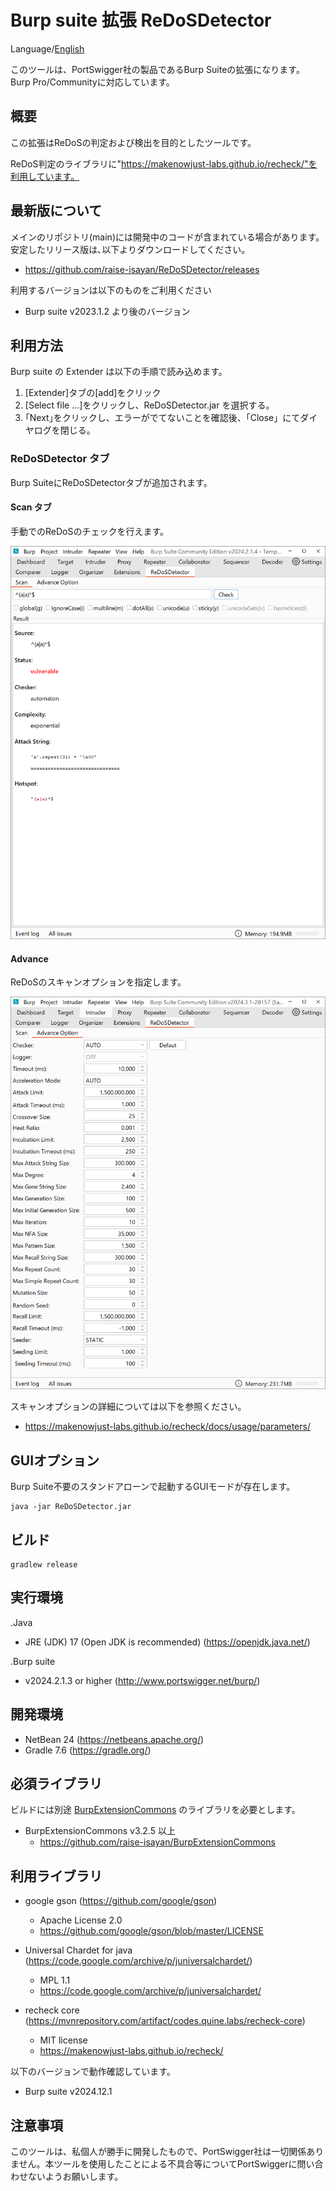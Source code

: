Burp suite 拡張 ReDoSDetector
=============

Language/[English](Readme.md)

このツールは、PortSwigger社の製品であるBurp Suiteの拡張になります。
Burp Pro/Communityに対応しています。

## 概要

この拡張はReDoSの判定および検出を目的としたツールです。

ReDoS判定のライブラリに"https://makenowjust-labs.github.io/recheck/"を利用しています。

## 最新版について

メインのリポジトリ(main)には開発中のコードが含まれている場合があります。
安定したリリース版は､以下よりダウンロードしてください。

* https://github.com/raise-isayan/ReDoSDetector/releases

利用するバージョンは以下のものをご利用ください

* Burp suite v2023.1.2 より後のバージョン

## 利用方法

Burp suite の Extender は以下の手順で読み込めます。

1. [Extender]タブの[add]をクリック
2. [Select file ...]をクリックし、ReDoSDetector.jar を選択する。
3. ｢Next｣をクリックし、エラーがでてないことを確認後、「Close」にてダイヤログを閉じる。

### ReDoSDetector タブ

Burp SuiteにReDoSDetectorタブが追加されます。

#### Scan タブ

手動でのReDoSのチェックを行えます。

![ReDoSDetector Tab Scan](/image/ReDoSDetectorTab-Scan.png)

#### Advance

ReDoSのスキャンオプションを指定します。

![ReDoSDetector Tab Option](/image/ReDoSDetectorTab-Option.png)

スキャンオプションの詳細については以下を参照ください。

* https://makenowjust-labs.github.io/recheck/docs/usage/parameters/

## GUIオプション

Burp Suite不要のスタンドアローンで起動するGUIモードが存在します。

````
java -jar ReDoSDetector.jar
````

## ビルド

```
gradlew release
```

## 実行環境

.Java
* JRE (JDK) 17 (Open JDK is recommended) (https://openjdk.java.net/)

.Burp suite
* v2024.2.1.3 or higher (http://www.portswigger.net/burp/)

## 開発環境
* NetBean 24 (https://netbeans.apache.org/)
* Gradle 7.6 (https://gradle.org/)

## 必須ライブラリ
ビルドには別途 [BurpExtensionCommons](https://github.com/raise-isayan/BurpExtensionCommons) のライブラリを必要とします。
* BurpExtensionCommons v3.2.5 以上
  * https://github.com/raise-isayan/BurpExtensionCommons

## 利用ライブラリ

* google gson (https://github.com/google/gson)
  * Apache License 2.0
  * https://github.com/google/gson/blob/master/LICENSE

* Universal Chardet for java (https://code.google.com/archive/p/juniversalchardet/)
  * MPL 1.1
  * https://code.google.com/archive/p/juniversalchardet/

* recheck core (https://mvnrepository.com/artifact/codes.quine.labs/recheck-core)
  * MIT license
  * https://makenowjust-labs.github.io/recheck/

以下のバージョンで動作確認しています。
* Burp suite v2024.12.1

## 注意事項
このツールは、私個人が勝手に開発したもので、PortSwigger社は一切関係ありません。本ツールを使用したことによる不具合等についてPortSwiggerに問い合わせないようお願いします。
